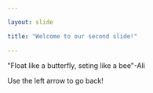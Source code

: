 ```yaml
---

layout: slide

title: "Welcome to our second slide!"

---
```


"Float like a butterfly, seting like a bee"-Ali

Use the left arrow to go back!
